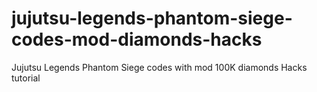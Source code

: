 # jujutsu-legends-phantom-siege-codes-mod-diamonds-hacks
Jujutsu Legends Phantom Siege codes with mod 100K diamonds Hacks tutorial
